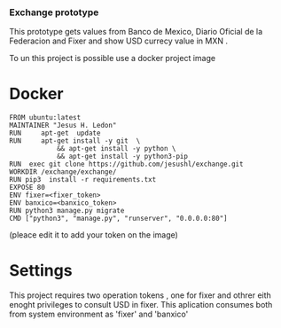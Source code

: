 ### Exchange prototype

This prototype gets values from Banco de Mexico,  Diario Oficial de la Federacion and Fixer and show 
USD currecy value in MXN .

To un this project is possible use a docker project image

# Docker 

```
FROM ubuntu:latest
MAINTAINER "Jesus H. Ledon"
RUN     apt-get  update
RUN     apt-get install -y git  \
            && apt-get install -y python \
            && apt-get install -y python3-pip
RUN  exec git clone https://github.com/jesushl/exchange.git  
WORKDIR /exchange/exchange/
RUN pip3  install -r requirements.txt 
EXPOSE 80
ENV fixer=<fixer_token>
ENV banxico=<banxico_token>
RUN python3 manage.py migrate
CMD ["python3", "manage.py", "runserver", "0.0.0.0:80"]
```
(pleace edit it to add your token on the image)

# Settings 
This project requires two operation tokens ,
one for fixer and othrer eith enoght privileges 
to consult USD in fixer. 
This aplication consumes both from system environment 
as 'fixer' and 'banxico'
